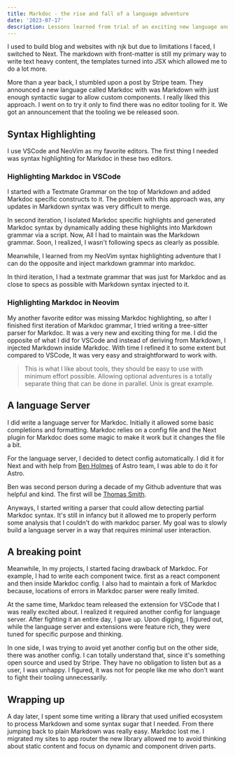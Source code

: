 ```yaml
---
title: Markdoc - the rise and fall of a language adventure
date: '2023-07-17'
description: Lessons learned from trial of an exciting new language and creating some language tooling.
---
```


I used to build blog and websites with njk but due to limitations I faced, I switched to Next. The markdown with front-matter is still my primary way to write text heavy content, the templates turned into JSX which allowed me to do a lot more.

More than a year back, I stumbled upon a post by Stripe team. They announced a new language called Markdoc with was Markdown with just enough syntactic sugar to allow custom components. I really liked this approach. I went on to try it only to find there was no editor tooling for it. We got an announcement that the tooling we be released soon.

## Syntax Highlighting

I use VSCode and NeoVim as my favorite editors. The first thing I needed was syntax highlighting for Markdoc in these two editors.

### Highlighting Markdoc in VSCode

I started with a Textmate Grammar on the top of Markdown and added Markdoc specific constructs to it. The problem with this approach was, any updates in Markdown syntax was very difficult to merge.

In second iteration, I isolated Markdoc specific highlights and generated Markdoc syntax by dynamically adding these highlights into Markdown grammar via a script. Now, All I had to maintain was the Markdown grammar. Soon, I realized, I wasn't following specs as clearly as possible.

Meanwhile, I learned from my NeoVim syntax highlighting adventure that I can do the opposite and inject markdown grammar into markdoc.

In third iteration, I had a textmate grammar that was just for Markdoc and as close to specs as possible with Markdown syntax injected to it.

### Highlighting Markdoc in Neovim

My another favorite editor was missing Markdoc highlighting, so after I finished first iteration of Markdoc grammar, I tried writing a tree-sitter parser for Markdoc. It was a very new and exciting thing for me. I did the opposite of what I did for VSCode and instead of deriving from Markdown, I injected Markdown inside Markdoc. With time I refined it to some extent but compared to VSCode, It was very easy and straightforward to work with.

> This is what I like about tools, they should be easy to use with minimum effort possible. Allowing optional adventures is a totally separate thing that can be done in parallel. Unix is great example.

## A language Server

I did write a language server for Markdoc. Initially it allowed some basic completions and formatting. Markdoc relies on a config file and the Next plugin for Markdoc does some magic to make it work but it changes the file a bit.

For the language server, I decided to detect config automatically. I did it for Next and with help from [Ben Holmes](https://github.com/bholmesdev) of Astro team, I was able to do it for Astro.

Ben was second person during a decade of my Github adventure that was helpful and kind. The first will be [Thomas Smith](https://github.com/Thom1729).

Anyways, I started writing a parser that could allow detecting partial Markdoc syntax. It's still in infancy but it allowed me to properly perform some analysis that I couldn't do with markdoc parser. My goal was to slowly build a language server in a way that requires minimal user interaction.

## A breaking point

Meanwhile, In my projects, I started facing drawback of Markdoc. For example, I had to write each component twice. first as a react component and then inside Markdoc config. I also had to maintain a fork of Markdoc because, locations of errors in Markdoc parser were really limited.

At the same time, Markdoc team released the extension for VSCode that I was really excited about. I realized it required another config for language server. After fighting it an entire day, I gave up. Upon digging, I figured out, while the language server and extensions were feature rich, they were tuned for specific purpose and thinking.

In one side, I was trying to avoid yet another config but on the other side, there was another config. I can totally understand that, since it's something open source and used by Stripe. They have no obligation to listen but as a user, I was unhappy. I figured, it was not for people like me who don't want to fight their tooling unnecessarily.

## Wrapping up

A day later, I spent some time writing a library that used unified ecosystem to process Markdown and some syntax sugar that I needed. From there jumping back to plain Markdown was really easy. Markdoc lost me. I migrated my sites to app router the new library allowed me to avoid thinking about static content and focus on dynamic and component driven parts.
